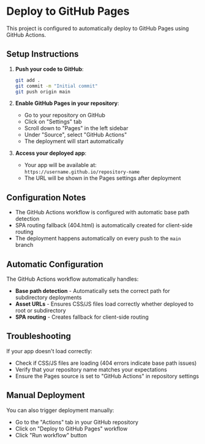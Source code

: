 # Deploy to GitHub Pages

This project is configured to automatically deploy to GitHub Pages using GitHub Actions.

## Setup Instructions

1. **Push your code to GitHub**:
   ```bash
   git add .
   git commit -m "Initial commit"
   git push origin main
   ```

2. **Enable GitHub Pages in your repository**:
   - Go to your repository on GitHub
   - Click on "Settings" tab
   - Scroll down to "Pages" in the left sidebar
   - Under "Source", select "GitHub Actions"
   - The deployment will start automatically

3. **Access your deployed app**:
   - Your app will be available at: `https://username.github.io/repository-name`
   - The URL will be shown in the Pages settings after deployment

## Configuration Notes

- The GitHub Actions workflow is configured with automatic base path detection
- SPA routing fallback (404.html) is automatically created for client-side routing
- The deployment happens automatically on every push to the `main` branch

## Automatic Configuration

The GitHub Actions workflow automatically handles:
- **Base path detection** - Automatically sets the correct path for subdirectory deployments
- **Asset URLs** - Ensures CSS/JS files load correctly whether deployed to root or subdirectory
- **SPA routing** - Creates fallback for client-side routing

## Troubleshooting

If your app doesn't load correctly:
- Check if CSS/JS files are loading (404 errors indicate base path issues)
- Verify that your repository name matches your expectations
- Ensure the Pages source is set to "GitHub Actions" in repository settings

## Manual Deployment

You can also trigger deployment manually:
- Go to the "Actions" tab in your GitHub repository
- Click on "Deploy to GitHub Pages" workflow
- Click "Run workflow" button